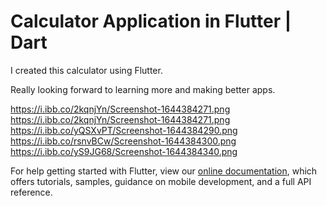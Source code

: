 # Calculator Application in Flutter | Dart

I created this calculator using Flutter. 

Really looking forward to learning more and making better apps.

https://i.ibb.co/2kqnjYn/Screenshot-1644384271.png
https://i.ibb.co/2kqnjYn/Screenshot-1644384271.png
https://i.ibb.co/yQSXvPT/Screenshot-1644384290.png
https://i.ibb.co/rsnvBCw/Screenshot-1644384300.png
https://i.ibb.co/yS9JG68/Screenshot-1644384340.png


For help getting started with Flutter, view our
[online documentation](https://flutter.dev/docs), which offers tutorials,
samples, guidance on mobile development, and a full API reference.
